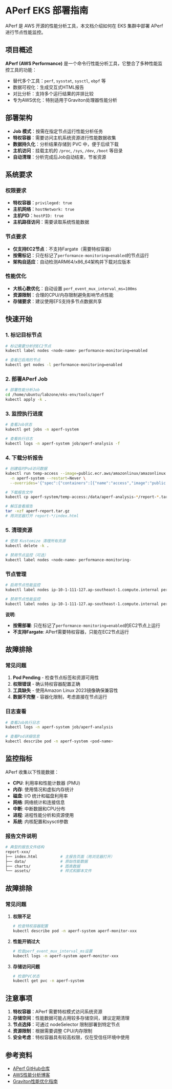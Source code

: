 # APerf EKS 部署指南

APerf 是 AWS 开源的性能分析工具，本文档介绍如何在 EKS 集群中部署 APerf 进行节点性能监控。

## 项目概述

**APerf (AWS Performance)** 是一个命令行性能分析工具，它整合了多种性能监控工具的功能：
- 替代多个工具：`perf`, `sysstat`, `sysctl`, `ebpf` 等
- 数据可视化：生成交互式HTML报告
- 对比分析：支持多个运行结果的并排比较
- 专为AWS优化：特别适用于Graviton处理器性能分析

## 部署架构

- **Job 模式**：按需在指定节点运行性能分析任务
- **特权容器**：需要访问主机系统资源进行性能数据收集
- **数据持久化**：分析结果存储到 PVC 中，便于后续下载
- **主机访问**：挂载主机的 `/proc`, `/sys`, `/dev`, `/boot` 等目录
- **自动清理**：分析完成后Job自动结束，节省资源

## 系统要求

### 权限要求
- **特权容器**：`privileged: true`
- **主机网络**：`hostNetwork: true` 
- **主机PID**：`hostPID: true`
- **主机路径访问**：需要读取系统性能数据

### 节点要求
- **仅支持EC2节点**：不支持Fargate（需要特权容器）
- **按需标记**：只在标记了`performance-monitoring=enabled`的节点运行
- **架构自适应**：自动检测ARM64/x86_64架构并下载对应版本

### 性能优化
- **大核心数优化**：自动设置 `perf_event_mux_interval_ms=100ms`
- **资源限制**：合理的CPU/内存限制避免影响节点性能
- **存储要求**：建议使用EFS支持多节点数据共享

## 快速开始

### 1. 标记目标节点
```bash
# 标记需要分析的EC2节点
kubectl label nodes <node-name> performance-monitoring=enabled

# 查看已启用的节点
kubectl get nodes -l performance-monitoring=enabled
```

### 2. 部署APerf Job
```bash
# 部署性能分析Job
cd /home/ubuntu/labzone/eks-env/tools/aperf
kubectl apply -k .
```

### 3. 监控执行进度
```bash
# 查看Job状态
kubectl get jobs -n aperf-system

# 查看执行日志
kubectl logs -n aperf-system job/aperf-analysis -f
```

### 4. 下载分析报告
```bash
# 创建临时Pod访问数据
kubectl run temp-access --image=public.ecr.aws/amazonlinux/amazonlinux:2023 \
  -n aperf-system --restart=Never \
  --overrides='{"spec":{"containers":[{"name":"access","image":"public.ecr.aws/amazonlinux/amazonlinux:2023","command":["sleep","300"],"volumeMounts":[{"name":"data","mountPath":"/data"}]}],"volumes":[{"name":"data","persistentVolumeClaim":{"claimName":"aperf-data"}}]}}'

# 下载报告文件
kubectl cp aperf-system/temp-access:/data/aperf-analysis-*/report-*.tar.gz ./aperf-report.tar.gz

# 解压查看报告
tar -xzf aperf-report.tar.gz
# 用浏览器打开 report-*/index.html
```

### 5. 清理资源
```bash
# 使用 Kustomize 清理所有资源
kubectl delete -k .

# 禁用节点监控（可选）
kubectl label nodes <node-name> performance-monitoring-
```

### 节点管理
```bash
# 启用节点性能监控
kubectl label nodes ip-10-1-111-127.ap-southeast-1.compute.internal performance-monitoring=enabled

# 禁用节点性能监控
kubectl label nodes ip-10-1-111-127.ap-southeast-1.compute.internal performance-monitoring-
```

**说明**: 
- **按需部署**: 只在标记了`performance-monitoring=enabled`的EC2节点上运行
- **不支持Fargate**: APerf需要特权容器，只能在EC2节点运行

## 故障排除

### 常见问题
1. **Pod Pending** - 检查节点标签和资源可用性
2. **权限错误** - 确认特权容器配置正确
3. **工具缺失** - 使用Amazon Linux 2023镜像确保兼容性
4. **数据不完整** - 容器化限制，考虑直接在节点运行

### 日志查看
```bash
# 查看Job执行日志
kubectl logs -n aperf-system job/aperf-analysis

# 查看Pod详细信息
kubectl describe pod -n aperf-system <pod-name>
```

## 监控指标

APerf 收集以下性能数据：
- **CPU**: 利用率和性能计数器 (PMU)
- **内存**: 使用情况和虚拟内存统计
- **磁盘**: I/O 统计和磁盘利用率
- **网络**: 网络统计和连接信息
- **中断**: 中断数据和CPU分布
- **进程**: 进程性能分析和资源使用
- **系统**: 内核配置和sysctl参数

### 报告文件说明
```bash
# 典型的报告文件结构
report-xxx/
├── index.html          # 主报告页面（用浏览器打开）
├── data/               # 原始性能数据
├── charts/             # 图表数据
└── assets/             # 样式和脚本文件
```

## 故障排除

### 常见问题
1. **权限不足**
   ```bash
   # 检查特权容器配置
   kubectl describe pod -n aperf-system aperf-monitor-xxx
   ```

2. **性能开销过大**
   ```bash
   # 检查perf_event_mux_interval_ms设置
   kubectl logs -n aperf-system aperf-monitor-xxx
   ```

3. **存储访问问题**
   ```bash
   # 检查PVC状态
   kubectl get pvc -n aperf-system
   ```

## 注意事项

1. **特权容器**：APerf 需要特权模式访问系统资源
2. **存储空间**：性能数据可能占用较多存储空间，建议定期清理
3. **节点选择**：可通过 nodeSelector 限制部署到特定节点
4. **资源限制**：根据需要调整 CPU/内存限制
5. **安全考虑**：特权容器具有较高权限，仅在受信任环境中使用

## 参考资料

- [APerf GitHub仓库](https://github.com/aws/aperf)
- [AWS性能分析博客](https://aws.amazon.com/blogs/compute/using-amazon-aperf-to-go-from-50-below-to-36-above-performance-target/)
- [Graviton性能优化指南](https://github.com/aws/aws-graviton-getting-started/blob/main/perfrunbook/README.md)
